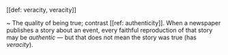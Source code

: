 [[def: veracity, veracity]]

~ The quality of being true; contrast [[ref: authenticity]]. When a newspaper publishes a story about an event, every faithful reproduction of that story may be *authentic* — but that does not mean the story was true (has *veracity*).
